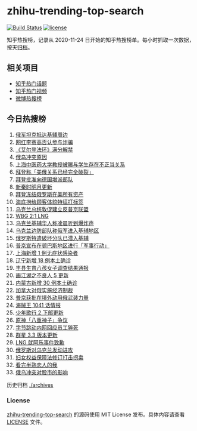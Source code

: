 # zhihu-trending-top-search

[![Build Status](https://github.com/justjavac/zhihu-trending-top-search/workflows/ci/badge.svg?branch=main)](https://github.com/justjavac/zhihu-trending-top-search/actions)
[![license](https://img.shields.io/github/license/justjavac/zhihu-trending-top-search)](https://github.com/justjavac/zhihu-trending-top-search/blob/main/LICENSE)

知乎热搜榜，记录从 2020-11-24 日开始的知乎热搜榜单。每小时抓取一次数据，按天[归档](./archives)。

## 相关项目

- [知乎热门话题](https://github.com/justjavac/zhihu-trending-hot-questions)
- [知乎热门视频](https://github.com/justjavac/zhihu-trending-hot-video)
- [微博热搜榜](https://github.com/justjavac/weibo-trending-hot-search)

## 今日热搜榜

<!-- BEGIN -->
<!-- 最后更新时间 Fri Feb 25 2022 14:09:33 GMT+0800 (China Standard Time) -->

1. [俄军坦克抵达基辅周边](https://www.zhihu.com/search?q=俄罗斯乌克兰)
1. [网红李赛高否认参与诈骗](https://www.zhihu.com/search?q=李赛高)
1. [《艾尔登法环》满分解禁](https://www.zhihu.com/search?q=艾尔登法环)
1. [俄乌冲突原因](https://www.zhihu.com/search?q=俄乌冲突原因)
1. [上海中医药大学教授被曝与学生存在不正当关系](https://www.zhihu.com/search?q=上海中医药大学)
1. [拜登称「美俄关系已经完全破裂」](https://www.zhihu.com/search?q=美俄)
1. [拜登批准向德国增派部队](https://www.zhihu.com/search?q=美国总统拜登)
1. [新秦时明月更新](https://www.zhihu.com/search?q=新秦时明月)
1. [拜登冻结俄罗斯在美所有资产](https://www.zhihu.com/search?q=美国俄罗斯)
1. [海底捞给顾客体貌特征打标签](https://www.zhihu.com/search?q=海底捞)
1. [乌克兰总统敦促建立反普京联盟](https://www.zhihu.com/search?q=乌克兰总统)
1. [WBG 2:1 LNG](https://www.zhihu.com/search?q=wbg)
1. [乌克兰基辅华人称凌晨听到爆炸声](https://www.zhihu.com/search?q=乌克兰)
1. [乌克兰边防部队称俄军进入基辅地区](https://www.zhihu.com/search?q=乌克兰)
1. [俄罗斯特遣破坏分队已潜入基辅](https://www.zhihu.com/search?q=俄罗斯乌克兰)
1. [普京宣布在顿巴斯地区进行「军事行动」](https://www.zhihu.com/search?q=普京)
1. [上海新增 1 例无症状感染者](https://www.zhihu.com/search?q=上海疫情)
1. [辽宁新增 18 例本土确诊](https://www.zhihu.com/search?q=辽宁新增)
1. [丰县生育八孩女子调查结果通报](https://www.zhihu.com/search?q=丰县八孩)
1. [画江湖之不良人 5 更新](https://www.zhihu.com/search?q=不良人)
1. [内蒙古新增 30 例本土确诊](https://www.zhihu.com/search?q=内蒙古新增)
1. [加拿大对俄实施经济制裁](https://www.zhihu.com/search?q=经济制裁)
1. [普京获批在境外动用俄武装力量](https://www.zhihu.com/search?q=普京)
1. [海贼王 1041 话情报](https://www.zhihu.com/search?q=海贼王)
1. [少年歌行 2 下部更新](https://www.zhihu.com/search?q=少年歌行)
1. [原神「八重神子」争议](https://www.zhihu.com/search?q=八重神子)
1. [字节跳动内网回应员工猝死](https://www.zhihu.com/search?q=字节跳动员工)
1. [群星 3.3 版本更新](https://www.zhihu.com/search?q=群星)
1. [LNG 就阿乐事件致歉](https://www.zhihu.com/search?q=ale)
1. [俄罗斯对乌克兰发动进攻](https://www.zhihu.com/search?q=俄罗斯乌克兰)
1. [妇女权益保障法修订打击拐卖](https://www.zhihu.com/search?q=妇女权益)
1. [看完半熟恋人的我](https://www.zhihu.com/search?q=半熟恋人)
1. [俄乌冲突对股市的影响](https://www.zhihu.com/search?q=股市)

<!-- END -->

历史归档 [./archives](./archives)

### License

[zhihu-trending-top-search](https://github.com/justjavac/zhihu-trending-top-search)
的源码使用 MIT License 发布。具体内容请查看 [LICENSE](./LICENSE) 文件。
